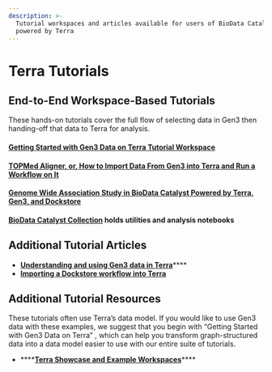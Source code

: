```yaml
---
description: >-
  Tutorial workspaces and articles available for users of BioData Catalyst
  powered by Terra
---
```


# Terra Tutorials

## End-to-End Workspace-Based Tutorials

These hands-on tutorials cover the full flow of selecting data in Gen3 then handing-off that data to Terra for analysis.

#### [Getting Started with Gen3 Data on Terra Tutorial Workspace](getting-started-with-gen3-data-on-terra-tutorial-workspace.md)

#### [TOPMed Aligner, or, How to Import Data From Gen3 into Terra and Run a Workflow on It](https://bdcatalyst.gitbook.io/biodata-catalyst-tutorials/tutorials/topmed-aligner-or-how-to-import-data-from-gen3-into-terra-and-run-a-workflow-on-it)

#### [Genome Wide Association Study in BioData Catalyst Powered by Terra, Gen3, and Dockstore](https://bdcatalyst.gitbook.io/biodata-catalyst-tutorials/tutorials/bdcatalyst-gwas-terra-gen3-dockstore)

#### [BioData Catalyst Collection](https://app.terra.bio/#workspaces/biodata-catalyst/BioData%20Catalyst%20Collection) holds utilities and analysis notebooks

## Additional Tutorial Articles <a id="template-blood-pressure-trait-gwas-in-nhlbis-biodata-catalyst"></a>

* [**Understanding and using Gen3 data in Terra**](https://support.terra.bio/hc/en-us/articles/360038087312)\*\*\*\*
* [**Importing a Dockstore workflow into Terra**](https://support.terra.bio/hc/en-us/articles/360038137292)

## Additional Tutorial Resources

These tutorials often use Terra’s data model. If you would like to use Gen3 data with these examples, we suggest that you begin with “Getting Started with Gen3 Data on Terra” , which can help you transform graph-structured data into a data model easier to use with our entire suite of tutorials.

* \*\*\*\*[**Terra Showcase and Example Workspaces**](https://terra.biodatacatalyst.nhlbi.nih.gov/#library/showcase)\*\*\*\*

##   <a id="template-blood-pressure-trait-gwas-in-nhlbis-biodata-catalyst"></a>

